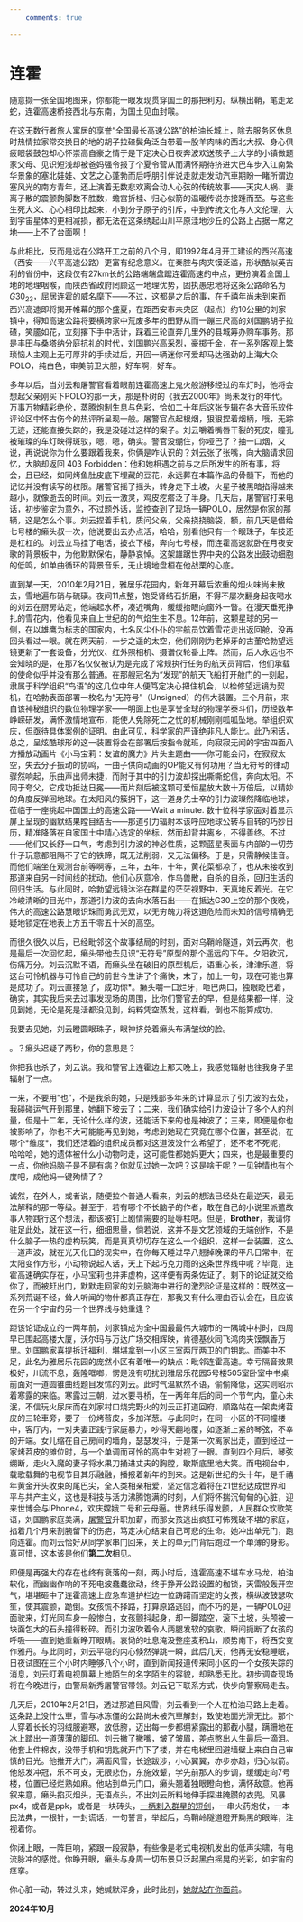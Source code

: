 ```yaml
---
    comments: true
 
---
```


# 连霍

随意撷一张全国地图来，你都能一眼发现贯穿国土的那把利刃。纵横出鞘，笔走龙蛇，连霍高速桥接西北与东南，为国土见血封喉。  

在这无数行者旅人寓居的享誉“全国最长高速公路”的柏油长城上，除去服务区休息时热情拉家常交换目的地的胡子拉碴鬓角泛白带着一股羊肉味的西北大叔、身心俱疲眼袋鼓包却心怀崇高自豪之情于是下定决心日夜奔波欢送孩子上大学的小镇做题家父母、见识短浅却被爸妈强令报了个夏令营从而满怀期待挤进大巴车步入江南繁华景象的塞北娃娃、文艺之心蓬勃而后呼朋引伴说走就走发动汽車期盼一睹所谓边塞风光的南方青年，还上演着无数悲欢离合动人心弦的传统故事——天灾人祸、妻离子散的震颤韵脚数不胜数，蟾宫折桂、归心似箭的温暖传说亦接踵而至。与这些生死大义、心心相印比起来，小到分子原子的引斥，中到传统文化与人文伦理，大到宇宙星体的更相减损，都无法在这条绣起山川平原洼地沙丘的公路上占据一席之地——上不了台面啊！

与此相比，反而是远在公路开工之前的八个月，即1992年4月开工建设的西兴高速（西安——兴平高速公路）更富有纪念意义。在秦腔与肉夹馍泛滥，形状酷似英吉利的省份中，这段仅有27km长的公路端端盘踞连霍高速的中点，更扮演着全国土地的地理咽喉，而陕西省政府罔顾这一地理优势，固执愚忠地将这条公路命名为$G30_{23}$，屈居连霍的威名麾下——不过，这都是之后的事，在千禧年尚未到来而西兴高速即将揭开帷幕的那个盛夏，在距西安市未央区（起点）约10公里的刘家镇中，得知高速公路将要横跨家中荒废多年的田野从而一蹦三尺高的刘国鹏胡子拉碴，笑靥如花，立刻撂下手中活计，踩着三轮直奔几里外的县城筹办购车事务。那是丰田与桑塔纳分庭抗礼的时代，刘国鹏兴高采烈，豪掷千金，在一系列客观上繁琐恼人主观上无可厚非的手续过后，开回一辆迷你可爱却马达强劲的上海大众POLO，纯白色，审美前卫大胆，好车啊，好车。
   
多年以后，当刘云和屠警官看着眼前连霍高速上鬼火般游移经过的车灯时，他将会想起父亲刚买下POLO的那一天，那是朴树的《我去2000年》尚未发行的年代。万事万物精彩绝伦，蒸腾炮制生息与色彩，恰如二十年后这张专辑在各大音乐软件评论区中怀古伤今的热评所呈现一般。屠警官点起根烟，狠狠捏着烟柄，哦，无踪无迹，还能直接失踪的，我是没碰过这样的案子。刘云嚼着嘴唇干裂的死皮，瞳孔被璀璨的车灯映得斑驳，嗯，嗯，确实。警官没绷住，你哑巴了？抽一口烟，又说，再说说你为什么要跟着我来，你俩是咋认识的？刘云张了张嘴，向大脑请求回忆，大脑却返回 403 Forbidden：他和她相遇之前与之后所发生的所有事，将会，且已经，如同烤鱼肚皮底下埋藏的豆花，永远葬在本篇作品的骨髓下，而他的记忆并没有读写的权限。屠警官摇了摇头，转身走下土坡，火星子被黑暗掐得越来越小，就像逝去的时间。刘云一激灵，鸡皮疙瘩泛了半身。几天后，屠警官打来电话，初步鉴定为意外，不过题外话，监控查到了现场一辆POLO，居然是你家的那辆，这是怎么个事。刘云捏着手机，质问父亲，父亲挠挠脑袋，额，前几天是借给七号楼的癞头叔一次，他说要出去办点活，哈哈，别看他只有一个眼珠子，车技还是杠杠的。刘云立马挂了电话，披衣下楼，奔向七号楼，而连霍高速就卧在月夜安歌的背景板中，为他默默保佑，静静哀悼。这架雄踞世界中央的公路发出鼓动细胞的低鸣，如单曲循环的背景音乐，无止境地盘桓在他战栗的心底。

直到某一天，2010年2月21日，雅居乐花园内，新年开幕后浓重的烟火味尚未散去，雪地遍布硝与硫磺。夜间11点整，饱受肾结石折磨，不得不屡次翻身起夜喝水的刘云在厨房站定，他端起水杯，凑近嘴角，缓缓抬眼向窗外一瞥。在漫天垂死挣扎的雪花内，他看见来自上世纪的的气焰生生不息。12年前，这颗星球的另一侧，在以雄鹰为标志的国家内，七名风尘仆仆的宇航员饮着雪花走出返回舱，没再回头看过一眼。就在两天前，一步之遥的太空，他们刚刚为老掉牙的古董哈勃望远镜更新了一套设备，分光仪、红外照相机、摄谱仪轮番上阵。然而，后人永远也不会知晓的是，在那7名仅仅被认为是完成了常规执行任务的航天员背后，他们承载的使命似乎并没有那么普通。在那艘冠名为“发现”的航天飞船打开舱门的一刻起，隶属于科学组织“鸟语”的这几位中年人便笃定决心把住机会，以检修望远镜为契机，在哈勃表面部署一枚名为“无符号”（Unsigned）的伟大装置。三个月前，来自该神秘组织的数位物理学家——明面上也是享誉全球的物理学泰斗们，历经数年峥嵘研发，满怀激情地宣布，能使人免除死亡之忧的机械刚刚呱呱坠地。举组织欢庆，但亟待具体案例的证明。由此可见，科学家的严谨绝非凡人能比。此乃闲话，总之，呈炫酷球形的这一装置将会在部署后按指令就班，向寂寂无闻的宇宙四面八方播放动画片《小马宝莉：友谊的魔力》片头主题曲——你可能会问，在寂寂太空，失去分子振动的协鸣，一曲子供向动画的OP能又有何功用？当无符号的律动骤然响起，乐曲声出师未捷，而附于其中的引力波却探出嘶嘶蛇信，奔向太阳。不同于夸父，它成功抵达日冕——而片刻后被这颗可爱恒星放大数十万倍后，以精妙的角度反弹回地球。在太阳风的簇拥下，这一道身先士卒的引力波璨然降临地球，莅临于一座挑起中国国土的高速公路——Wait a minute. 数十位科学家面对着显示屏上呈现的幽默结果瞠目结舌——那道引力辐射本该呼应地球公转与自转的巧妙日历，精准降落在自家国土中精心选定的坐标，然而却背井离乡，不得善终。不过——他们又长舒一口气，考虑到引力波的神必性质，这颗蓝星表面与内部的一切劳什子玩意都阻隔不了它的铁蹄，既无法削弱，又无法偏移。于是，只需静候佳音。而他们端坐在观测台前等啊等，三年，五年，十年，黄花菜都凉了，也从未接收到那道来自另一时间线的扰动。他们心灰意冷，作鸟兽散，自杀的自杀，回归生活的回归生活。与此同时，哈勃望远镜沐浴在群星的茫茫视野中，天真地反着光。在它冷峻清晰的目光中，那道引力波的去向水落石出——在抵达G30上空的那个夜晚，伟大的高速公路慧眼识珠而勇武无双，以无穷魄力将这道危险而未知的信号精确无疑地锁定在地表上方五千零五十米的高空。

而很久很久以后，已经毗邻这个故事结局的时刻，面对乌鞘岭隧道，刘云再次，也是最后一次回忆起，癞头带他去见识“无符号”原型的那个遥远的下午。夕阳欲沉，伤痛万分。刘云沉默不语，而癞头坐在破旧的原型机后，语重心长，津津乐道，将这台可怜机器与可怜自己的前世今生讲了个痛快，末了，加上一句，现在可能也算是成功了。刘云直接急了，成功你*。癞头嚼一口烂牙，咂巴两口，独眼眨巴着，确实，其实我后来去过事发现场的周围，比你们警官去的早，但是结果都一样，没见到她，无论是死是活都没见到，纯粹凭空蒸发，这样看，倒也不能算成功。

我要去见她，刘云瞪圆眼珠子，眼神挤兑着癞头布满皱纹的脸。

。？癞头迟疑了两秒，你的意思是？

你把我也杀了，刘云说。我和警官上连霍边上那天晚上，我感觉辐射也往我身子里辐射了一点。

一来，不要用“也”，不是我杀的她，只是残部多年来的计算显示了引力波的去处，我碰碰运气开到那里，她翻下坡去了；二来，我们确实给引力波设计了多个人的剂量，但是十二年，无论什么样的波，还能活下来的也是神波了；三来，即便是你也被影响了，你也不大可能能再见到她，考虑到她现在究竟在哪个位置，甚至说，在哪个\*维度\*，我们还活着的组织成员都对这道波没什么希望了，还不老不死呢，哈哈哈，她的遗体被什么小动物叼走，这可能性都她妈更大；四来，也是最重要的一点，你他妈脑子是不是有病？你就见过她一次吧？这是啥干呢？一见钟情也有个度吧，成他妈一键殉情了？

诚然，在外人，或者说，随便拉个普通人看来，刘云的想法已经处在最逆天，最无法解释的那一等级。甚至于，若有哪个不长脑子的作者，敢在自己的小说里派遣故事人物践行这个想法，都该被钉上剧情需要的耻辱柱吧。但是，**Brother**，我请你驻足此处，就在这一行，细细思量，倘若说，这并不是文艺领域的无端创作，不是什么脑子一热的虚构玩笑，而是真真切切存在这么一个组织，这样一台装置，这么一道声波，就在光天化日的现实中，在你每天睡过早八翘掉晚课的平凡日常中，在太阳变作方形，小动物说起人话，天上下起巧克力雨的这条世界线中呢？毕竟，连霍高速确实存在，小马宝莉也并非虚构，这样便有两条佐证了。剩下的论证就交给你了，而被赶出门，默默走回家的刘云脑海中进行的激烈论证是这样的：既然这一系列荒诞不经，耸人听闻的物什都真正存在，那我又有什么理由否认会在，且应该在另一个宇宙的另一个世界线与她重逢？

距该论证成立的一两年前，刘家镇成为全中国最最伟大城市的一隅城中村时，四周早已围起高楼大厦，沃尔玛与万达广场交相辉映，肯德基伙同飞鸿肉夹馍飘香万里。刘国鹏家喜提拆迁福利，堪堪拿到一小区三室两厅两卫的门钥匙。而美中不足，此名为雅居乐花园的庞然小区有着唯一的缺点：毗邻连霍高速。幸亏隔音效果极好，川流不息，轰隆哐啷，愣是没有叨扰到雅居乐花园5号楼505室卧室中书桌前面对一道圆锥曲线题目发怵的刘云。此时气温默然不语，偷偷降低，这实则昭示着寒露的来临。寒露过三朝，过水要寻桥，在一两年年后的同一个节气内，童心未泯，不信玩火尿床而在刘家村口烧完野火的刘云正打道回府，顺路站在一架卖烤苕皮的三轮車旁，要了一份烤苕皮，多加洋葱。与此同时，在同一小区的不同幢楼中，客厅内，一对夫妻正践行家庭暴力，吵得天翻地覆，如逐渐上紧的琴弦，不幸的开端。女儿缩在自己房间的墙角，瑟瑟发抖，于是第一次离家出走，直到经过一家烤苕皮的摊位时，与一个单调而可怜的高中生对视了一眼。直到四个月后，琴弦绷断，走火入魔的妻子将水果刀捅进丈夫的胸膛，歇斯底里地大笑。而电视台中，载歌载舞的电视节目其乐融融，播报着新年的到来。这是新世纪的头十年，是千禧年黄金开头收束的尾巴尖，全人类相亲相爱，坚定信念着将在21世纪达成世界和平与共产主义，这也是科技与活力沸腾饱满的时刻，人们将怀揣沉甸甸的心脏，迎来世博会与iPhone4，欢庆嫦娥二号和云母逼。世界线乐得发颤，人民群众欢歌笑语，刘国鹏家庭美满，[屠警官](Justice.md)升职加薪，而那女孩逃出疯狂可怖残破不堪的家庭，掐着几个月来割腕留下的伤疤，笃定决心结束自己可悲的生命。她冲出单元门，跑向连霍。而刘云恰好从同学家串门回来，关上的单元门背后跑过一个单薄的身影。真可惜，这本该是他们**第二次**相见。

即便是再强大的存在也终有衰落的一刻，两小时后，连霍高速不堪车水马龙，柏油软化，而幽幽作响的不死电波蠢蠢欲动，终于挣开公路设置的枷锁，天雷般轰开空气，堪堪砸中了连霍高速上应急车道护栏边一位踌躇而坚定的女孩，横纵波鼓瑟吹笙，使其震颤，跪倒。女孩慌不择路，打算原路逃回，而不巧的是，一辆POLO迎面驶来，灯光同车身一般惨白，女孩颤抖起身，却一脚踏空，滚下土坡，头颅被一块面包大的石头撞得粉碎。而引力波吹着令人两腿发软的哀歌，瞬间扼断了女孩的呼吸——直到她重新睁开眼睛。哀恸的吐息淹没整座麦积山，顺势南下，将西安变作雅丹。与此同时，刘云平稳的内心倏然弹跳一瞬，此后几天，他再无安稳睡眠，日夜试图在三个小时内睡够八个小时，直到新闻报道传来同小区的一个女孩失踪的消息，刘云盯着电视屏幕上她陌生的名字陌生的容貌，却熟悉无比。初步调查现场将在今晚进行，由警局新秀屠警官带领。刘云记下联系方式，快步向警察局走去。

几天后，2010年2月21日，透过那遮目风雪，刘云看到一个人在柏油马路上走着。这条路上没什么車，雪与冰冻僵的公路尚未被汽車解封，致使地面光滑无比。那个人穿着长长的羽绒服避寒，放低胯，迈出每一步都绷紧露出的那截小腿，蹒跚地在冰上踏出一道薄薄的脚印。刘云撇了撇嘴，皱了皱眉，差点憋出人生最后一滴泪。他套上件棉衣，没带手机和钥匙就开门下了楼，并在电梯里回避墙壁上来自自己审慎的目光。他推开大门，满面风雪，长途跋涉，小心翼翼，亦步亦趋，归心似箭。他怒发冲冠，乐不可支，无限悲伤，东施效颦，学先前那人的步调，缓缓走向7号楼，位置已经烂熟如麻。他站到单元门口，癞头翘着独眼瞪向他，满怀敌意。他再叙来意，癞头掐灭烟头，无语点头，不出刘云所料地伸手探进腌臜的衣兜。风暴px4，或者是ppk，或者是一块砖头，[一柄刺入群星的短剑](https://shrike505.cc/Goddess/docs/Dagger.html)，一串火药炮仗，一本民法典，一根针，一封谎话，一句誓言，举起后，乌鞘岭隧道瞪开黝黑的眼眸，注视着你。  

你闭上眼，一阵巨响，紧跟一段寂静，有些像是老式电视机发出的低声尖啸，有电流脉冲的感觉。你睁开眼，癞头与身周一切布景只泛起黑白摇晃的光彩，如宇宙的痉挛。  

你心脏一动，转过头来，她缄默浑身，此时此刻，[她就站在你面前](Pepper.md)。

**2024年10月**